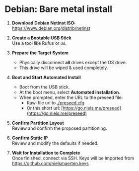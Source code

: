 # Debian: Bare metal install

1. **Download Debian Netinst ISO:**  
   https://www.debian.org/distrib/netinst

1. **Create a Bootable USB Stick**  
   Use a tool like Rufus or `dd`.

1. **Prepare the Target System**  
   - Physically disconnect **all** drives except the OS drive.
   - This drive will be wiped & used completely.

1. **Boot and Start Automated Install**  
   - Boot from the USB stick.
   - At the boot menu, select **Automated installation**.
   - When prompted, enter the URL to the preseed file:  
      - Raw-file url to [./preseed.cfg](./preseed.cfg)
      - Or this short url: [https://go.niels.me/preseed](https://go.niels.me/preseed)

1. **Confirm Partition Layout**  
   Review and confirm the proposed partitioning.

1. **Confirm Static IP**  
   Review and modify the defaults if needed.

1. **Wait for Installation to Complete**  
   Once finished, connect via SSH. Keys will be imported from https://github.com/nielsmaerten.keys

